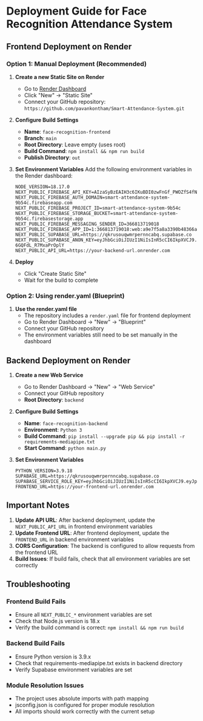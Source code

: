 # Deployment Guide for Face Recognition Attendance System

## Frontend Deployment on Render

### Option 1: Manual Deployment (Recommended)

1. **Create a new Static Site on Render**
   - Go to [Render Dashboard](https://dashboard.render.com/)
   - Click "New" → "Static Site"
   - Connect your GitHub repository: `https://github.com/pavankontham/Smart-Attendance-System.git`

2. **Configure Build Settings**
   - **Name**: `face-recognition-frontend`
   - **Branch**: `main`
   - **Root Directory**: Leave empty (uses root)
   - **Build Command**: `npm install && npm run build`
   - **Publish Directory**: `out`

3. **Set Environment Variables**
   Add the following environment variables in the Render dashboard:

   ```
   NODE_VERSION=18.17.0
   NEXT_PUBLIC_FIREBASE_API_KEY=AIzaSyBzEAIH3c6IKuBDI0zwFnGf_PWOZfS4fNc
   NEXT_PUBLIC_FIREBASE_AUTH_DOMAIN=smart-attendance-system-9b54c.firebaseapp.com
   NEXT_PUBLIC_FIREBASE_PROJECT_ID=smart-attendance-system-9b54c
   NEXT_PUBLIC_FIREBASE_STORAGE_BUCKET=smart-attendance-system-9b54c.firebasestorage.app
   NEXT_PUBLIC_FIREBASE_MESSAGING_SENDER_ID=366813719018
   NEXT_PUBLIC_FIREBASE_APP_ID=1:366813719018:web:a9e7f5a8a3390b48366a93
   NEXT_PUBLIC_SUPABASE_URL=https://qkrusouqwmrpernncabq.supabase.co
   NEXT_PUBLIC_SUPABASE_ANON_KEY=eyJhbGciOiJIUzI1NiIsInR5cCI6IkpXVCJ9.eyJpc3MiOiJzdXBhYmFzZSIsInJlZiI6InFrcnVzb3Vxd21ycGVybm5jYWJxIiwicm9sZSI6ImFub24iLCJpYXQiOjE3NDkwNDc5NjksImV4cCI6MjA2NDYyMzk2OX0.R_Hw6DsozhjnZGLBoERi1P0Q-6GQFdL_R7MxaPrOplY
   NEXT_PUBLIC_API_URL=https://your-backend-url.onrender.com
   ```

4. **Deploy**
   - Click "Create Static Site"
   - Wait for the build to complete

### Option 2: Using render.yaml (Blueprint)

1. **Use the render.yaml file**
   - The repository includes a `render.yaml` file for frontend deployment
   - Go to Render Dashboard → "New" → "Blueprint"
   - Connect your GitHub repository
   - The environment variables still need to be set manually in the dashboard

## Backend Deployment on Render

1. **Create a new Web Service**
   - Go to Render Dashboard → "New" → "Web Service"
   - Connect your GitHub repository
   - **Root Directory**: `backend`

2. **Configure Build Settings**
   - **Name**: `face-recognition-backend`
   - **Environment**: `Python 3`
   - **Build Command**: `pip install --upgrade pip && pip install -r requirements-mediapipe.txt`
   - **Start Command**: `python main.py`

3. **Set Environment Variables**
   ```
   PYTHON_VERSION=3.9.18
   SUPABASE_URL=https://qkrusouqwmrpernncabq.supabase.co
   SUPABASE_SERVICE_ROLE_KEY=eyJhbGciOiJIUzI1NiIsInR5cCI6IkpXVCJ9.eyJpc3MiOiJzdXBhYmFzZSIsInJlZiI6InFrcnVzb3Vxd21ycGVybm5jYWJxIiwicm9sZSI6InNlcnZpY2Vfcm9sZSIsImlhdCI6MTc0OTA0Nzk2OSwiZXhwIjoyMDY0NjIzOTY5fQ.yP8WLKdMDuGZpwrTeU2kYSCUtq6wSG4GsOp4A62CdW0
   FRONTEND_URL=https://your-frontend-url.onrender.com
   ```

## Important Notes

1. **Update API URL**: After backend deployment, update the `NEXT_PUBLIC_API_URL` in frontend environment variables
2. **Update Frontend URL**: After frontend deployment, update the `FRONTEND_URL` in backend environment variables
3. **CORS Configuration**: The backend is configured to allow requests from the frontend URL
4. **Build Issues**: If build fails, check that all environment variables are set correctly

## Troubleshooting

### Frontend Build Fails
- Ensure all `NEXT_PUBLIC_*` environment variables are set
- Check that Node.js version is 18.x
- Verify the build command is correct: `npm install && npm run build`

### Backend Build Fails
- Ensure Python version is 3.9.x
- Check that requirements-mediapipe.txt exists in backend directory
- Verify Supabase environment variables are set

### Module Resolution Issues
- The project uses absolute imports with path mapping
- jsconfig.json is configured for proper module resolution
- All imports should work correctly with the current setup
